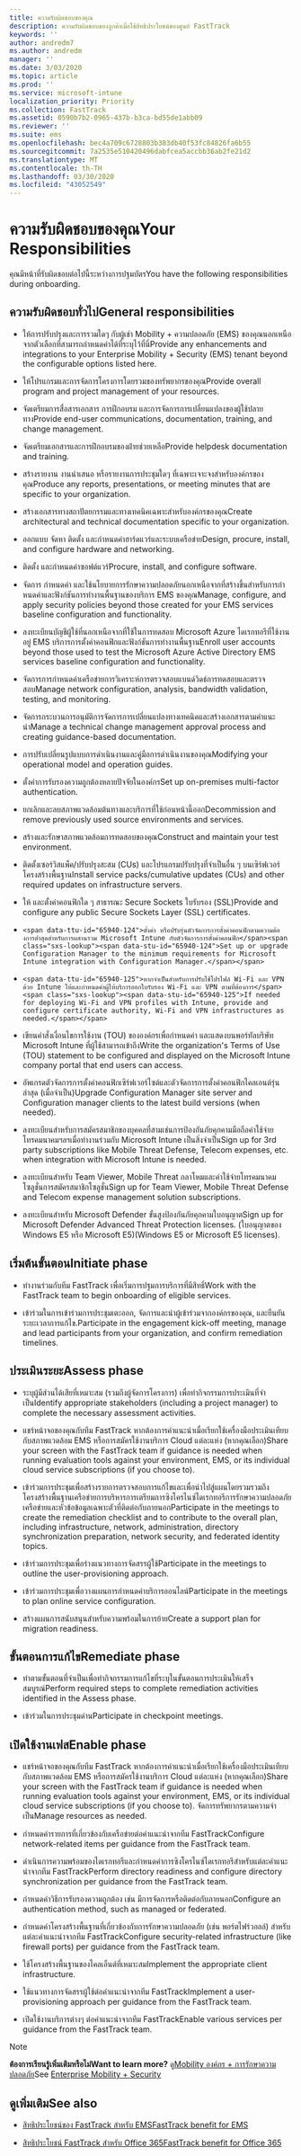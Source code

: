 ```yaml
---
title: ความรับผิดชอบของคุณ
description: ความรับผิดชอบของลูกค้าเมื่อใช้สิทธิประโยชน์ของศูนย์ FastTrack
keywords: ''
author: andredm7
ms.author: andredm
manager: ''
ms.date: 3/03/2020
ms.topic: article
ms.prod: ''
ms.service: microsoft-intune
localization_priority: Priority
ms.collection: FastTrack
ms.assetid: 0590b7b2-0965-437b-b3ca-bd55de1abb09
ms.reviewer: ''
ms.suite: ems
ms.openlocfilehash: bec4a709c6728803b383db40f53fc84826fa6b55
ms.sourcegitcommit: 7a2535e510420496dabfcea5accbb36ab2fe21d2
ms.translationtype: MT
ms.contentlocale: th-TH
ms.lasthandoff: 03/30/2020
ms.locfileid: "43052549"
---
```

# <a name="your-responsibilities"></a><span data-ttu-id="65940-103">ความรับผิดชอบของคุณ</span><span class="sxs-lookup"><span data-stu-id="65940-103">Your Responsibilities</span></span>

<span data-ttu-id="65940-104">คุณมีหน้าที่รับผิดชอบต่อไปนี้ระหว่างการปฐมบัตร</span><span class="sxs-lookup"><span data-stu-id="65940-104">You have the following responsibilities during onboarding.</span></span>

## <a name="general-responsibilities"></a><span data-ttu-id="65940-105">ความรับผิดชอบทั่วไป</span><span class="sxs-lookup"><span data-stu-id="65940-105">General responsibilities</span></span>

-   <span data-ttu-id="65940-106">ให้การปรับปรุงและการรวมใดๆ กับผู้เช่า Mobility + ความปลอดภัย (EMS) ของคุณนอกเหนือจากตัวเลือกที่สามารถกําหนดค่าได้ที่ระบุไว้ที่นี่</span><span class="sxs-lookup"><span data-stu-id="65940-106">Provide any enhancements and integrations to your Enterprise Mobility + Security (EMS) tenant beyond the configurable options listed here.</span></span>

-   <span data-ttu-id="65940-107">ให้โปรแกรมและการจัดการโครงการโดยรวมของทรัพยากรของคุณ</span><span class="sxs-lookup"><span data-stu-id="65940-107">Provide overall program and project management of your resources.</span></span>

-   <span data-ttu-id="65940-108">จัดเตรียมการสื่อสารเอกสาร การฝึกอบรม และการจัดการการเปลี่ยนแปลงของผู้ใช้ปลายทาง</span><span class="sxs-lookup"><span data-stu-id="65940-108">Provide end-user communications, documentation, training, and change management.</span></span>

-   <span data-ttu-id="65940-109">จัดเตรียมเอกสารและการฝึกอบรมของฝ่ายช่วยเหลือ</span><span class="sxs-lookup"><span data-stu-id="65940-109">Provide helpdesk documentation and training.</span></span>

-   <span data-ttu-id="65940-110">สร้างรายงาน งานนําเสนอ หรือรายงานการประชุมใดๆ ที่เฉพาะเจาะจงสําหรับองค์กรของคุณ</span><span class="sxs-lookup"><span data-stu-id="65940-110">Produce any reports, presentations, or meeting minutes that are specific to your organization.</span></span>

-   <span data-ttu-id="65940-111">สร้างเอกสารทางสถาปัตยกรรมและทางเทคนิคเฉพาะสําหรับองค์กรของคุณ</span><span class="sxs-lookup"><span data-stu-id="65940-111">Create architectural and technical documentation specific to your organization.</span></span>

-   <span data-ttu-id="65940-112">ออกแบบ จัดหา ติดตั้ง และกําหนดค่าฮาร์ดแวร์และระบบเครือข่าย</span><span class="sxs-lookup"><span data-stu-id="65940-112">Design, procure, install, and configure hardware and networking.</span></span>

-   <span data-ttu-id="65940-113">ติดตั้ง และกําหนดค่าซอฟต์แวร์</span><span class="sxs-lookup"><span data-stu-id="65940-113">Procure, install, and configure software.</span></span>

-   <span data-ttu-id="65940-114">จัดการ กําหนดค่า และใช้นโยบายการรักษาความปลอดภัยนอกเหนือจากที่สร้างขึ้นสําหรับการกําหนดค่าและฟังก์ชันการทํางานพื้นฐานของบริการ EMS ของคุณ</span><span class="sxs-lookup"><span data-stu-id="65940-114">Manage, configure, and apply security policies beyond those created for your EMS services baseline configuration and functionality.</span></span>

-   <span data-ttu-id="65940-115">ลงทะเบียนบัญชีผู้ใช้ที่นอกเหนือจากที่ใช้ในการทดสอบ Microsoft Azure ไดเรกทอรีที่ใช้งานอยู่ EMS บริการการตั้งค่าคอนฟิกและฟังก์ชันการทํางานพื้นฐาน</span><span class="sxs-lookup"><span data-stu-id="65940-115">Enroll user accounts beyond those used to test the Microsoft Azure Active Directory EMS services baseline configuration and functionality.</span></span>

-   <span data-ttu-id="65940-116">จัดการการกําหนดค่าเครือข่ายการวิเคราะห์การตรวจสอบแบนด์วิดธ์การทดสอบและตรวจสอบ</span><span class="sxs-lookup"><span data-stu-id="65940-116">Manage network configuration, analysis, bandwidth validation, testing, and monitoring.</span></span>

-   <span data-ttu-id="65940-117">จัดการกระบวนการอนุมัติการจัดการการเปลี่ยนแปลงทางเทคนิคและสร้างเอกสารตามคําแนะนํา</span><span class="sxs-lookup"><span data-stu-id="65940-117">Manage a technical change management approval process and creating guidance-based documentation.</span></span>

-   <span data-ttu-id="65940-118">การปรับเปลี่ยนรูปแบบการดําเนินงานและคู่มือการดําเนินงานของคุณ</span><span class="sxs-lookup"><span data-stu-id="65940-118">Modifying your operational model and operation guides.</span></span>

-   <span data-ttu-id="65940-119">ตั้งค่าการรับรองความถูกต้องหลายปัจจัยในองค์กร</span><span class="sxs-lookup"><span data-stu-id="65940-119">Set up on-premises multi-factor authentication.</span></span>

-   <span data-ttu-id="65940-120">ยกเลิกและลบสภาพแวดล้อมต้นทางและบริการที่ใช้ก่อนหน้านี้ออก</span><span class="sxs-lookup"><span data-stu-id="65940-120">Decommission and remove previously used source environments and services.</span></span>

-   <span data-ttu-id="65940-121">สร้างและรักษาสภาพแวดล้อมการทดสอบของคุณ</span><span class="sxs-lookup"><span data-stu-id="65940-121">Construct and maintain your test environment.</span></span>

-   <span data-ttu-id="65940-122">ติดตั้งเซอร์วิสแพ็ค/ปรับปรุงสะสม (CUs) และโปรแกรมปรับปรุงที่จําเป็นอื่น ๆ บนเซิร์ฟเวอร์โครงสร้างพื้นฐาน</span><span class="sxs-lookup"><span data-stu-id="65940-122">Install service packs/cumulative updates (CUs) and other required updates on infrastructure servers.</span></span>

-   <span data-ttu-id="65940-123">ให้ และตั้งค่าคอนฟิกใด ๆ สาธารณะ Secure Sockets ใบรับรอง (SSL)</span><span class="sxs-lookup"><span data-stu-id="65940-123">Provide and configure any public Secure Sockets Layer (SSL) certificates.</span></span>

-     <span data-ttu-id="65940-124">ตั้งค่า หรือปรับรุ่นตัวจัดการการตั้งค่าคอนฟิกตามความต้องการต่ําสุดสําหรับการผสานรวม Microsoft Intune กับตัวจัดการการตั้งค่าคอนฟิก</span><span class="sxs-lookup"><span data-stu-id="65940-124">Set up or upgrade Configuration Manager to the minimum requirements for Microsoft Intune integration with Configuration Manager.</span></span>

-     <span data-ttu-id="65940-125">หากจําเป็นสําหรับการปรับใช้โปรไฟล์ Wi-Fi และ VPN ด้วย Intune ให้และกําหนดค่าผู้ให้บริการออกใบรับรอง Wi-Fi และ VPN ตามที่ต้องการ</span><span class="sxs-lookup"><span data-stu-id="65940-125">If needed for deploying Wi-Fi and VPN profiles with Intune, provide and configure certificate authority, Wi-Fi and VPN infrastructures as needed.</span></span>

-   <span data-ttu-id="65940-126">เขียนคําสั่งเงื่อนไขการใช้งาน (TOU) ขององค์กรเพื่อกําหนดค่า และแสดงบนพอร์ทัลบริษัท Microsoft Intune ที่ผู้ใช้สามารถเข้าถึง</span><span class="sxs-lookup"><span data-stu-id="65940-126">Write the organization's Terms of Use (TOU) statement to be configured and displayed on the Microsoft Intune company portal that end users can access.</span></span>

-   <span data-ttu-id="65940-127">อัพเกรดตัวจัดการการตั้งค่าคอนฟิกเซิร์ฟเวอร์ไซต์และตัวจัดการการตั้งค่าคอนฟิกไคลเอนต์รุ่นล่าสุด (เมื่อจําเป็น)</span><span class="sxs-lookup"><span data-stu-id="65940-127">Upgrade Configuration Manager site server and Configuration manager clients to the latest build versions (when needed).</span></span>

-   <span data-ttu-id="65940-128">ลงทะเบียนสําหรับการสมัครสมาชิกของบุคคลที่สามเช่นการป้องกันภัยคุกคามมือถือค่าใช้จ่ายโทรคมนาคมฯลฯเมื่อทํางานร่วมกับ Microsoft Intune เป็นสิ่งจําเป็น</span><span class="sxs-lookup"><span data-stu-id="65940-128">Sign up for 3rd party subscriptions like Mobile Threat Defense, Telecom expenses, etc. when integration with Microsoft Intune is needed.</span></span>

-   <span data-ttu-id="65940-129">ลงทะเบียนสําหรับ Team Viewer, Mobile Threat กลาโหมและค่าใช้จ่ายโทรคมนาคมโซลูชั่นการสมัครสมาชิกโซลูชั่น</span><span class="sxs-lookup"><span data-stu-id="65940-129">Sign up for Team Viewer, Mobile Threat Defense and Telecom expense management solution subscriptions.</span></span>

-   <span data-ttu-id="65940-130">ลงทะเบียนสําหรับ Microsoft Defender ขั้นสูงป้องกันภัยคุกคามใบอนุญาต</span><span class="sxs-lookup"><span data-stu-id="65940-130">Sign up for Microsoft Defender Advanced Threat Protection licenses.</span></span> <span data-ttu-id="65940-131">(ใบอนุญาตของ Windows E5 หรือ Microsoft E5)</span><span class="sxs-lookup"><span data-stu-id="65940-131">(Windows E5 or Microsoft E5 licenses).</span></span>

## <a name="initiate-phase"></a><span data-ttu-id="65940-132">เริ่มต้นขั้นตอน</span><span class="sxs-lookup"><span data-stu-id="65940-132">Initiate phase</span></span>

-   <span data-ttu-id="65940-133">ทํางานร่วมกับทีม FastTrack เพื่อเริ่มการปฐมการบริการที่มีสิทธิ์</span><span class="sxs-lookup"><span data-stu-id="65940-133">Work with the FastTrack team to begin onboarding of eligible services.</span></span>

-   <span data-ttu-id="65940-134">เข้าร่วมในการเข้าร่วมการประชุมเตะออก, จัดการและนําผู้เข้าร่วมจากองค์กรของคุณ, และยืนยันระยะเวลาการแก้ไข.</span><span class="sxs-lookup"><span data-stu-id="65940-134">Participate in the engagement kick-off meeting, manage and lead participants from your organization, and confirm remediation timelines.</span></span>

## <a name="assess-phase"></a><span data-ttu-id="65940-135">ประเมินระยะ</span><span class="sxs-lookup"><span data-stu-id="65940-135">Assess phase</span></span>

-   <span data-ttu-id="65940-136">ระบุผู้มีส่วนได้เสียที่เหมาะสม (รวมถึงผู้จัดการโครงการ) เพื่อทํากิจกรรมการประเมินที่จําเป็น</span><span class="sxs-lookup"><span data-stu-id="65940-136">Identify appropriate stakeholders (including a project manager) to complete the necessary assessment activities.</span></span>

-   <span data-ttu-id="65940-137">แชร์หน้าจอของคุณกับทีม FastTrack หากต้องการคําแนะนําเมื่อเรียกใช้เครื่องมือประเมินเทียบกับสภาพแวดล้อม EMS หรือการสมัครใช้งานบริการ Cloud แต่ละแห่ง (หากคุณเลือก)</span><span class="sxs-lookup"><span data-stu-id="65940-137">Share your screen with the FastTrack team if guidance is needed when running evaluation tools against your environment, EMS, or its individual cloud service subscriptions (if you choose to).</span></span>

-   <span data-ttu-id="65940-138">เข้าร่วมการประชุมเพื่อสร้างรายการตรวจสอบการแก้ไขและเพื่อนําไปสู่แผนโดยรวมรวมถึงโครงสร้างพื้นฐานเครือข่ายการบริหารการเตรียมการซิงโครไนซ์ไดเรกทอรีการรักษาความปลอดภัยเครือข่ายและหัวข้อข้อมูลเฉพาะตัวที่ติดต่อกับภายนอก</span><span class="sxs-lookup"><span data-stu-id="65940-138">Participate in the meetings to create the remediation checklist and to contribute to the overall plan, including infrastructure, network, administration, directory synchronization preparation, network security, and federated identity topics.</span></span>

-   <span data-ttu-id="65940-139">เข้าร่วมการประชุมเพื่อร่างแนวทางการจัดสรรผู้ใช้</span><span class="sxs-lookup"><span data-stu-id="65940-139">Participate in the meetings to outline the user-provisioning approach.</span></span>

-   <span data-ttu-id="65940-140">เข้าร่วมการประชุมเพื่อวางแผนการกําหนดค่าบริการออนไลน์</span><span class="sxs-lookup"><span data-stu-id="65940-140">Participate in the meetings to plan online service configuration.</span></span>

-   <span data-ttu-id="65940-141">สร้างแผนการสนับสนุนสําหรับความพร้อมในการย้าย</span><span class="sxs-lookup"><span data-stu-id="65940-141">Create a support plan for migration readiness.</span></span>

## <a name="remediate-phase"></a><span data-ttu-id="65940-142">ขั้นตอนการแก้ไข</span><span class="sxs-lookup"><span data-stu-id="65940-142">Remediate phase</span></span>

-   <span data-ttu-id="65940-143">ทําตามขั้นตอนที่จําเป็นเพื่อทํากิจกรรมการแก้ไขที่ระบุในขั้นตอนการประเมินให้เสร็จสมบูรณ์</span><span class="sxs-lookup"><span data-stu-id="65940-143">Perform required steps to complete remediation activities identified in the Assess phase.</span></span>

-   <span data-ttu-id="65940-144">เข้าร่วมในการประชุมด่าน</span><span class="sxs-lookup"><span data-stu-id="65940-144">Participate in checkpoint meetings.</span></span>

## <a name="enable-phase"></a><span data-ttu-id="65940-145">เปิดใช้งานเฟส</span><span class="sxs-lookup"><span data-stu-id="65940-145">Enable phase</span></span>

-   <span data-ttu-id="65940-146">แชร์หน้าจอของคุณกับทีม FastTrack หากต้องการคําแนะนําเมื่อเรียกใช้เครื่องมือประเมินเทียบกับสภาพแวดล้อม EMS หรือการสมัครใช้งานบริการ Cloud แต่ละแห่ง (หากคุณเลือก)</span><span class="sxs-lookup"><span data-stu-id="65940-146">Share your screen with the FastTrack team if guidance is needed when running evaluation tools against your environment, EMS, or its individual cloud service subscriptions (if you choose to).</span></span> <span data-ttu-id="65940-147">จัดการทรัพยากรตามความจําเป็น</span><span class="sxs-lookup"><span data-stu-id="65940-147">Manage resources as needed.</span></span>

-   <span data-ttu-id="65940-148">กําหนดค่ารายการที่เกี่ยวข้องกับเครือข่ายต่อคําแนะนําจากทีม FastTrack</span><span class="sxs-lookup"><span data-stu-id="65940-148">Configure network-related items per guidance from the FastTrack team.</span></span>

-   <span data-ttu-id="65940-149">ดําเนินการความพร้อมของไดเรกทอรีและกําหนดค่าการซิงโครไนซ์ไดเรกทอรีสําหรับแต่ละคําแนะนําจากทีม FastTrack</span><span class="sxs-lookup"><span data-stu-id="65940-149">Perform directory readiness and configure directory synchronization per guidance from the FastTrack team.</span></span>

-   <span data-ttu-id="65940-150">กําหนดค่าวิธีการรับรองความถูกต้อง เช่น มีการจัดการหรือติดต่อกับภายนอก</span><span class="sxs-lookup"><span data-stu-id="65940-150">Configure an authentication method, such as managed or federated.</span></span> 

-   <span data-ttu-id="65940-151">กําหนดค่าโครงสร้างพื้นฐานที่เกี่ยวข้องกับการรักษาความปลอดภัย (เช่น พอร์ตไฟร์วอลล์) สําหรับแต่ละคําแนะนําจากทีม FastTrack</span><span class="sxs-lookup"><span data-stu-id="65940-151">Configure security-related infrastructure (like firewall ports) per guidance from the FastTrack team.</span></span>

-   <span data-ttu-id="65940-152">ใช้โครงสร้างพื้นฐานของไคลเอ็นต์ที่เหมาะสม</span><span class="sxs-lookup"><span data-stu-id="65940-152">Implement the appropriate client infrastructure.</span></span>

-   <span data-ttu-id="65940-153">ใช้แนวทางการจัดสรรผู้ใช้ต่อคําแนะนําจากทีม FastTrack</span><span class="sxs-lookup"><span data-stu-id="65940-153">Implement a user-provisioning approach per guidance from the FastTrack team.</span></span>

-   <span data-ttu-id="65940-154">เปิดใช้งานบริการต่างๆ ต่อคําแนะนําจากทีม FastTrack</span><span class="sxs-lookup"><span data-stu-id="65940-154">Enable various services per guidance from the FastTrack team.</span></span>

> [!NOTE]
> <span data-ttu-id="65940-155">**ต้องการเรียนรู้เพิ่มเติมหรือไม่**</span><span class="sxs-lookup"><span data-stu-id="65940-155">**Want to learn more?**</span></span> <span data-ttu-id="65940-156">ดู[Mobility องค์กร + การรักษาความปลอดภัย](https://www.microsoft.com/cloud-platform/enterprise-mobility)</span><span class="sxs-lookup"><span data-stu-id="65940-156">See [Enterprise Mobility + Security](https://www.microsoft.com/cloud-platform/enterprise-mobility)</span></span>

## <a name="see-also"></a><span data-ttu-id="65940-157">ดูเพิ่มเติม</span><span class="sxs-lookup"><span data-stu-id="65940-157">See also</span></span>

- [<span data-ttu-id="65940-158">สิทธิประโยชน์ของ FastTrack สําหรับ EMS</span><span class="sxs-lookup"><span data-stu-id="65940-158">FastTrack benefit for EMS</span></span>](EMS-fasttrack-benefit-for-EMS.md)

- [<span data-ttu-id="65940-159">สิทธิประโยชน์ FastTrack สําหรับ Office 365</span><span class="sxs-lookup"><span data-stu-id="65940-159">FastTrack benefit for Office 365</span></span>](O365-fasttrack-benefit-for-office-365.md)


